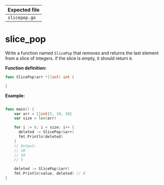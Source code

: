 | Expected file |
| ------------- |
| `slicepop.go` |

# slice_pop


Write a function named `SlicePop` that removes and returns the last element from a slice of integers. if the slice is empty, it should return `0`.

**Function definition:**

```go
func SlicePop(arr *[]int) int {

}
```

**Example:**

```go

func main() {
    var arr = []int{5, 10, 20}
    var size = len(arr)

    for i := 0; i < size; i++ {
      deleted := SlicePop(&arr)
      fmt.Println(deleted)
    }
    // Output:
    // 20
    // 10
    // 5

    deleted := SlicePop(&arr)
    fmt.Println(value, deleted) // 0
}
```
